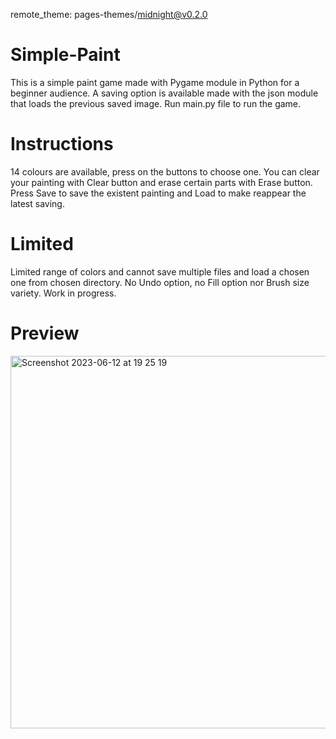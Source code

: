 remote_theme: pages-themes/midnight@v0.2.0
# Simple-Paint
This is a simple paint game made with Pygame module in Python for a beginner audience. A saving option is available made with the json module that loads the previous saved image.
Run main.py file to run the game. 

# Instructions
14 colours are available, press on the buttons to choose one. You can clear your painting with Clear button and erase certain parts with Erase button. 
Press Save to save the existent painting and Load to make reappear the latest saving. 

# Limited
Limited range of colors and cannot save multiple files and load a chosen one from chosen directory. 
No Undo option, no Fill option nor Brush size variety. 
Work in progress.

# Preview
<img width="596" alt="Screenshot 2023-06-12 at 19 25 19" src="https://github.com/ccaglaa/Simple-Paint/assets/126245553/6626face-3772-4ac3-9fef-aa610a3eee4e">
